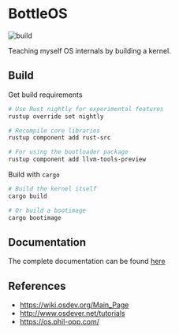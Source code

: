 # BottleOS
![build](https://github.com/mayant15/bottleos/workflows/build/badge.svg)

Teaching myself OS internals by building a kernel.

## Build

Get build requirements
```sh
# Use Rust nightly for experimental features
rustup override set nightly

# Recompile core libraries
rustup component add rust-src

# For using the bootloader package
rustup component add llvm-tools-preview
```

Build with `cargo`
```sh
# Build the kernel itself
cargo build

# Or build a bootimage
cargo bootimage
```

## Documentation
The complete documentation can be found [here](https://mayantmukul.me/bottleos/)

## References
- https://wiki.osdev.org/Main_Page
- http://www.osdever.net/tutorials
- https://os.phil-opp.com/

